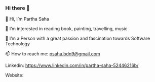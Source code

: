 ### Hi there 👋

👋 Hi, I’m Partha Saha

👀 I’m interested in reading book, painting, travelling, music

🌱 I’m a Person with a great passion and fascination towards Software Technology

📫 How to reach me: psaha.bdn9@gmail.com

Linkedin: https://www.linkedin.com/in/partha-saha-52446216b/

Website: 
